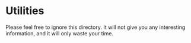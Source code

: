 # Utilities

Please feel free to ignore this directory. It will not give you any interesting
information, and it will only waste your time.
